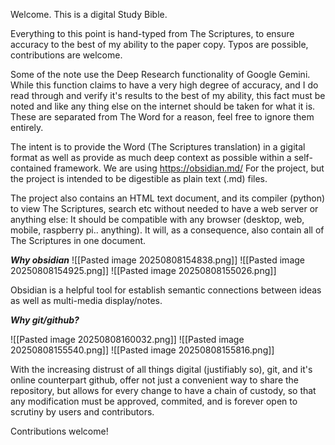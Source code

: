 Welcome. This is a digital Study Bible. 

Everything to this point is hand-typed from The Scriptures, to ensure accuracy to the best of my ability to the paper copy. Typos are possible, contributions are welcome.

Some of the note use the Deep Research functionality of Google Gemini. While this function claims to have a very high degree of accuracy, and I do read through and verify it's results to the best of my ability, this fact must be noted and like any thing else on the internet should be taken for what it is. These are separated from The Word for a reason, feel free to ignore them entirely.

The intent is to provide the Word (The Scriptures translation) in a gigital format as well as provide as much deep context as possible within a self-contained framework. We are using https://obsidian.md/ For the project, but the project is intended to be digestible as plain text (.md) files.

The project also contains an HTML text document, and its compiler (python) to view The Scriptures, search etc without needed to have a web server or anything else: It should be compatible with any browser (desktop, web, mobile, raspberry pi.. anything). It will, as a consequence, also contain all of The Scriptures in one document.

***Why obsidian***
![[Pasted image 20250808154838.png]]
![[Pasted image 20250808154925.png]]
![[Pasted image 20250808155026.png]]

Obsidian is a helpful tool for establish semantic connections between ideas as well as multi-media display/notes.

***Why git/github?***


![[Pasted image 20250808160032.png]]
![[Pasted image 20250808155540.png]]
![[Pasted image 20250808155816.png]]

With the increasing distrust of all things digital (justifiably so), git, and it's online counterpart github, offer not just a convenient way to share the repository, but allows for every change to have a chain of custody, so that any modification must be approved, commited, and is forever open to scrutiny by users and contributors.

Contributions welcome!